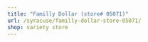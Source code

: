 ```yaml
---
title: "Familly Dollar (store# 05071)"
url: /syracuse/familly-dollar-store-05071/
shop: variety store
---
```

